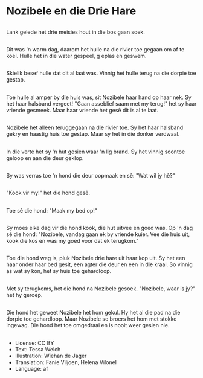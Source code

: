# Nozibele en die Drie Hare

##
Lank gelede het drie meisies hout in die bos gaan soek.

##
Dit was 'n warm dag, daarom het hulle na die rivier toe gegaan om af te koel. Hulle het in die water gespeel, g eplas en geswem.

##
Skielik besef hulle dat dit al laat was. Vinnig het hulle terug na die dorpie toe gestap.

##
Toe hulle al amper by die huis was, sit Nozibele haar hand op haar nek. Sy het haar halsband vergeet! "Gaan asseblief saam met my terug!" het sy haar vriende gesmeek. Maar haar vriende het gesê dit is al te laat.

##
Nozibele het alleen teruggegaan na die rivier toe. Sy het haar halsband gekry en haastig huis toe gestap. Maar sy het in die donker verdwaal.

##
In die verte het sy 'n hut gesien waar 'n lig brand. Sy het vinnig soontoe geloop en aan die deur geklop.

##
Sy was verras toe 'n hond die deur oopmaak en sê: "Wat wil jy hê?"

##
"Kook vir my!" het die hond gesê.

##
Toe sê die hond: "Maak my bed op!"

##
Sy moes elke dag vir die hond kook, die hut uitvee en goed was. Op 'n dag sê die hond: "Nozibele, vandag gaan ek by vriende kuier. Vee die huis uit, kook die kos en was my goed voor dat ek terugkom."

##
Toe die hond weg is, pluk Nozibele drie hare uit haar kop uit. Sy het een haar onder haar bed gesit, een agter die deur en een in die kraal. So vinnig as wat sy kon, het sy huis toe gehardloop.

##
Met sy terugkoms, het die hond na Nozibele gesoek. "Nozibele, waar is jy?" het hy geroep.

##
Die hond het geweet Nozibele het hom gekul. Hy het al die pad na die dorpie toe gehardloop. Maar Nozibele se broers het hom met stokke ingewag. Die hond het toe omgedraai en is nooit weer gesien nie.

##
* License: CC BY
* Text: Tessa Welch
* Illustration: Wiehan de Jager
* Translation: Fanie Viljoen, Helena Vilonel
* Language: af
